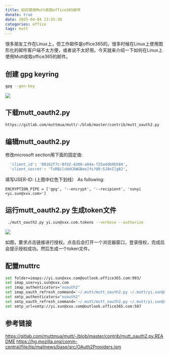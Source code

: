 ```yaml
---
title: 如何使用Mutt收取office365邮件
donate: true
date: 2025-04-04 13:55:30
categories: office
tags: mutt
---
```

很多朋友工作在Linux上，但工作邮件是office365的。很多时候在Linux上使用图形化的邮件客户端不太方便，或者说不太好用。今天就来介绍一下如何在Linux上使用Mutt收取office365的邮件。

## 创建 gpg keyring
```bash
gpg --gen-key
```
![](gpg.png)

## 下载mutt_oauth2.py
```bash
https://gitlab.com/muttmua/mutt/-/blob/master/contrib/mutt_oauth2.py
```

## 编辑mutt_oauth2.py

修改microsoft section用下面的固定值:
```bash
  'client_id': '08162f7c-0fd2-4200-a84a-f25a4db0b584',
  'client_secret': 'TxRBilcHdC6WGBee]fs?QR:SJ8nI[g82',
```
填写USER-ID: (上图中红色下划线）
As following: 
```
ENCRYPTION_PIPE = ['gpg', '--encrypt', '--recipient', 'sunyi <yi.sun@xxx.com>']
```

## 运行mutt_oauth2.py 生成token文件
```bash
 ./mutt_oauth2.py yi.sun@xxx.com.tokens --verbose --authorize

```
![](mutt_oauth2.png)

如图，要求点击链接进行授权。点击后会打开一个浏览器窗口，登录授权，完成后会提示授权成功。然后生成一个token文件。

## 配置muttrc

```bash
set folder=imaps://yi.sun@xxx.com@outlook.office365.com:993/
set imap_user=yi.sun@xxx.com
set imap_authenticators="xoauth2"
set imap_oauth_refresh_command='~/.mutt/mutt_oauth2.py ~/.mutt/yi.sun@xxx.com.tokens'
set smtp_authenticators="xoauth2"
set smtp_oauth_refresh_command='~/.mutt/mutt_oauth2.py ~/.mutt/yi.sun@xxx.com.tokens'
set smtp_url=smtp://yi.sun@xxx.com@outlook.office365.com:587
```

## 参考链接
https://gitlab.com/muttmua/mutt/-/blob/master/contrib/mutt_oauth2.py.README
https://hg.mozilla.org/comm-central/file/tip/mailnews/base/src/OAuth2Providers.jsm

